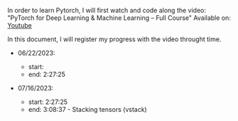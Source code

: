 In order to learn Pytorch, I will first watch and code along the video:  "PyTorch for Deep Learning & Machine Learning – Full Course"
Available on: [Youtube](https://www.youtube.com/watch?v=V_xro1bcAuA)

In this document, I will register my progress with the video throught time.

* 06/22/2023:
    * start:
    * end: 2:27:25

* 07/16/2023:
    * start: 2:27:25
    * end: 3:08:37  - Stacking tensors (vstack)

